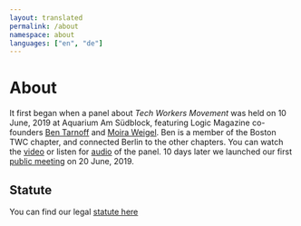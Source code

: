 ```yaml
---
layout: translated
permalink: /about
namespace: about
languages: ["en", "de"]
---
```

# About

It first began when a panel about _Tech Workers Movement_ was held on 10 June, 2019 at Aquarium Am Südblock, featuring Logic Magazine co-founders [Ben Tarnoff](https://twitter.com/bentarnoff) and [Moira Weigel](https://twitter.com/moiragweigel).  Ben is a member of the Boston TWC chapter, and connected Berlin to the other chapters. You can watch the [video](https://www.facebook.com/halbzehn.fm/videos/423601581824448/) or listen for [audio](https://soundcloud.com/rosaluxstiftung/the-new-tech-worker-movement) of the panel. 10 days later we launched our first [public meeting](/events/1.md) on 20 June, 2019.



## Statute

You can find our legal [statute here](/statute)
